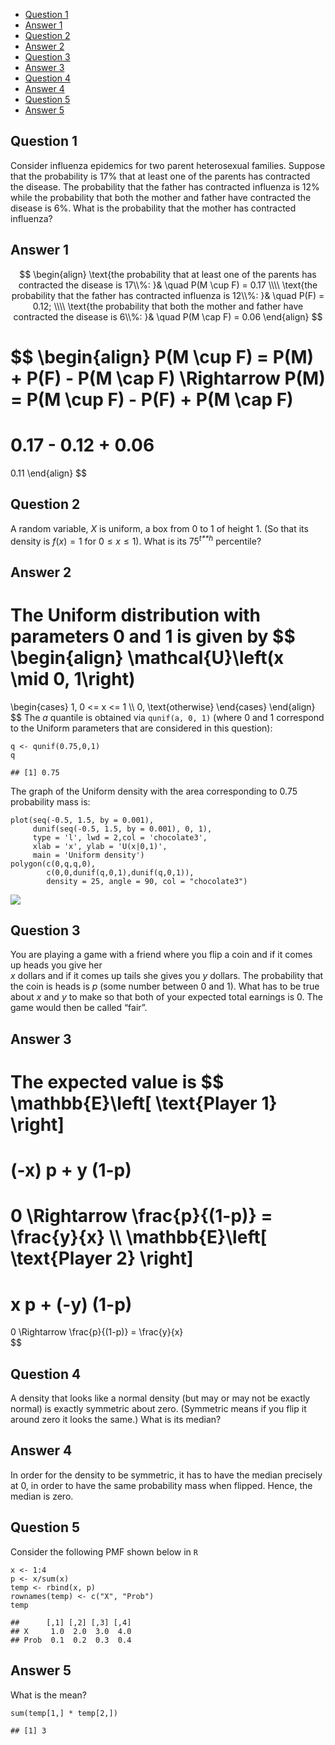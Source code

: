 

-   <a href="#question-1" id="toc-question-1">Question 1</a>
-   <a href="#answer-1" id="toc-answer-1">Answer 1</a>
-   <a href="#question-2" id="toc-question-2">Question 2</a>
-   <a href="#answer-2" id="toc-answer-2">Answer 2</a>
-   <a href="#question-3" id="toc-question-3">Question 3</a>
-   <a href="#answer-3" id="toc-answer-3">Answer 3</a>
-   <a href="#question-4" id="toc-question-4">Question 4</a>
-   <a href="#answer-4" id="toc-answer-4">Answer 4</a>
-   <a href="#question-5" id="toc-question-5">Question 5</a>
-   <a href="#answer-5" id="toc-answer-5">Answer 5</a>

<style>
r { color: Red }
o { color: Orange }
g { color: Green }
</style>

## Question 1

Consider influenza epidemics for two parent heterosexual families.
Suppose that the probability is 17% that at least one of the parents has
contracted the disease. The probability that the father has contracted
influenza is 12% while the probability that both the mother and father
have contracted the disease is 6%. What is the probability that the
mother has contracted influenza?

## Answer 1

$$
\begin{align}
\text{the probability that at least one of the parents has contracted the disease is 17\\%: }&
\quad P(M \cup F) = 0.17 
\\\\
\text{the probability that the father has contracted influenza is 12\\%: }&
\quad P(F) = 0.12; 
\\\\
\text{the probability that both the mother and father have contracted the disease is 6\\%: }&
\quad P(M \cap F) = 0.06
\end{align}
$$

$$
\begin{align}
P(M \cup F) = P(M) + P(F) - P(M \cap F)
\Rightarrow
P(M) = P(M \cup F) - P(F) + P(M \cap F)
=
0.17 - 0.12 + 0.06
=
0.11
\end{align}
$$

## Question 2

A random variable, *X* is uniform, a box from 0 to 1 of height 1. (So
that its density is *f*(*x*) = 1 for 0 ≤ *x* ≤ 1). What is its
75<sup>*t**h*</sup> percentile?

## Answer 2

The Uniform distribution with parameters 0 and 1 is given by
$$
\begin{align}
\mathcal{U}\left(x \mid 0, 1\right)
=
\begin{cases}
1, 0 &lt;= x &lt;= 1
\\\\
0, \text{otherwise}
\end{cases}
\end{align}
$$
The *a* quantile is obtained via `qunif(a, 0, 1)` (where 0 and 1
correspond to the Uniform parameters that are considered in this
question):

    q <- qunif(0.75,0,1)
    q

    ## [1] 0.75

The graph of the Uniform density with the area corresponding to 0.75
probability mass is:

    plot(seq(-0.5, 1.5, by = 0.001), 
         dunif(seq(-0.5, 1.5, by = 0.001), 0, 1), 
         type = 'l', lwd = 2,col = 'chocolate3',
         xlab = 'x', ylab = 'U(x|0,1)', 
         main = 'Uniform density')
    polygon(c(0,q,q,0),
            c(0,0,dunif(q,0,1),dunif(q,0,1)),
            density = 25, angle = 90, col = "chocolate3")

![](Quiz1_files/figure-markdown_strict/unnamed-chunk-2-1.png)

## Question 3

You are playing a game with a friend where you flip a coin and if it
comes up heads you give her  
*x* dollars and if it comes up tails she gives you *y* dollars. The
probability that the coin is heads is *p* (some number between 0 and 1).
What has to be true about *x* and *y* to make so that both of your
expected total earnings is 0. The game would then be called “fair”.

## Answer 3

The expected value is
$$
\mathbb{E}\left\[ \text{Player 1} \right\]
=
(-x) p + y (1-p)
=
0 
\Rightarrow
\frac{p}{(1-p)} = \frac{y}{x} 
\\\\ 
\mathbb{E}\left\[ \text{Player 2} \right\]
=
x p + (-y) (1-p)
=
0 
\Rightarrow
 \frac{p}{(1-p)} = \frac{y}{x}  
$$

## Question 4

A density that looks like a normal density (but may or may not be
exactly normal) is exactly symmetric about zero. (Symmetric means if you
flip it around zero it looks the same.) What is its median?

## Answer 4

In order for the density to be symmetric, it has to have the median
precisely at 0, in order to have the same probability mass when flipped.
Hence, the median is zero.

## Question 5

Consider the following PMF shown below in `R`

    x <- 1:4
    p <- x/sum(x)
    temp <- rbind(x, p)
    rownames(temp) <- c("X", "Prob")
    temp

    ##      [,1] [,2] [,3] [,4]
    ## X     1.0  2.0  3.0  4.0
    ## Prob  0.1  0.2  0.3  0.4

## Answer 5

What is the mean?

    sum(temp[1,] * temp[2,])

    ## [1] 3
